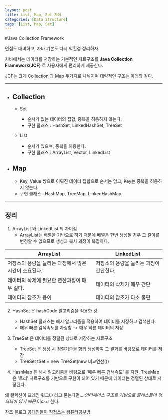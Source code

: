 ```yaml
---
layout: post
title: List, Map, Set 차이
categories: [Data Structure]
tags: [List, Map, Set]
---
```


#Java Collection Framework

면접도 대비하고, 자바 기본도 다시 익힐겸 정리하자.

자바에서는 데이터를 저장하는 기본적인 자료구조를 **Java Collection Framework(JCF)** 로 사용자에게 편리하게 제공한다.

JCF는 크게 Collection 과 Map 두가지로 나눠지며 대략적인 구조는 아래와 같다.

----
* ## Collection
  * Set
    * 순서가 없는 데이터의 집합, 중복을 허용하지 않는다.
    * 구현 클래스 : HashSet, LinkedHashSet, TreeSet

  * List
    * 순서가 있으며, 중복을 허용한다.
    * 구현 클래스 : ArrayList, Vector, LinkedList

* ## Map
  * Key, Value 쌍으로 이뤄진 데이터 집합으로 순서는 없고, Key는 중복을 허용하지 않는다.
  * 구현 클래스 : HashMap, TreeMap, LinkedHashMap

----

## 정리

1. ArrayList 와 LinkedList 의 차이점
    * ArrayList는 배열을 기반으로 하기 때문에 배열은 한번 생성될 경우 그 길이를 변경할 수 없으므로 생성과 복사 과정이 복잡하다.



ArrayList | LinkedList
--------- | ----------
저장소의 용량을 늘리는 과정에서 많은 시간이 소요된다. | 저장소의 용량을 늘리는 과정이 간단한다.
데이터의 삭제에 필요한 연산과정이 매우 길다. | 데이터의 삭제가 매우 간단
데이터의 참조가 용이 | 데이터의 참조가 다소 불편




2. HashSet 은 hashCode 알고리즘을 적용한 것
    * HashSet 클래스는 해시 알고리즘을 적용하여 데이터를 저장하고 검색한다.
    * 매우 빠른 검색속도를 자랑함 -> 매우 빠른 데이터의 저장


3. TreeSet 은 데이터를 정렬된 상태로 저장하는 자료구조
    * TreeSet 은 생성 시 정렬기준을 함께 생성하여 그 결과를 바탕으로 데이터를 저장
    * TreeSet<String> tSet = new TreeSet<String>(new 비교연산())


4. HashMap 은 해시 알고리즘을 바탕으로 '매우 빠른 검색속도' 를 지원, TreeMap은 '트리' 자료구조를 기반으로 구현이 되어 있기 때문에 데이터는 정렬된 상태로 저장된다.



왜 컬렉션이 프레임 워크냐 라고 묻는다면...  *인터페이스 구조를 기반으로 클래스들이 정의되어 있기 때문* 이라고 한다.

참조 블로그
[공대인들이 직접쓰는 컴퓨터공부방](http://hackersstudy.tistory.com/26)

